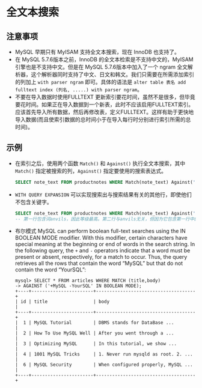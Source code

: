# 全文本搜索

## 注意事项

* MySQL 早期只有 MyISAM 支持全文本搜索，现在 InnoDB 也支持了。
* 在 MySQL 5.7.6版本之前，InnoDB 的全文本检索是不支持中文的，MyISAM 引擎也是不支持中文。但是在 MySQL 5.7.6版本中加入了一个 ngram 全文解析器，这个解析器同时支持了中文、日文和韩文。我们只需要在所需添加索引的列加上 `with parser ngram` 即可。具体的语法是 `alter table 表名 add fulltext index (列名, .....) with parser ngram`。
* 不要在导入数据时使用FULLTEXT 更新索引要花时间，虽然不是很多，但毕竟要花时间。如果正在导入数据到一个新表，此时不应该启用FULLTEXT索引。应该首先导入所有数据，然后再修改表，定义FULLTEXT。这样有助于更快地导入数据(而且使索引数据的总时间小于在导入每行时分别进行索引所需的总时间)。

## 示例

* 在索引之后，使用两个函数 `Match()` 和 `Against()` 执行全文本搜索，其中 `Match()` 指定被搜索的列，`Against()` 指定要使用的搜索表达式。
    ```sql
    SELECT note_text FROM productnotes WHERE Match(note_text) Against('rabbit');
    ```

* `WITH QUERY EXPANSION` 可以实现搜索出与搜索结果有关的其他行，即使他们不包含关键字。
    ```sql
    SELECT note_text FROM productnotes WHERE Match(note_text) Against('anvils' WITH QUERY EXPANSION);
    -- 第一行包含词anvils，因此等级最高。第二行与anvils无关，但因为它包含第一行中的两个词(customer和recommend)，所以也被检索出来。第3行也包含这两个相同的词，但它们在文本中的位置更靠后且分开得更远，因此也包含这一行，但等级为第三。第三行确实也没有涉及anvils(按它们的产品名)。
    ```

* 布尔模式 MySQL can perform boolean full-text searches using the IN BOOLEAN MODE modifier. With this modifier, certain characters have special meaning at the beginning or end of words in the search string. In the following query, the `+` and `-` operators indicate that a word must be present or absent, respectively, for a match to occur. Thus, the query retrieves all the rows that contain the word “MySQL” but that do not contain the word “YourSQL”:
    ```
    mysql> SELECT * FROM articles WHERE MATCH (title,body)
    -> AGAINST ('+MySQL -YourSQL' IN BOOLEAN MODE);
    +----+-----------------------+-------------------------------------+
    | id | title                 | body                                |
    +----+-----------------------+-------------------------------------+
    |  1 | MySQL Tutorial        | DBMS stands for DataBase ...        |
    |  2 | How To Use MySQL Well | After you went through a ...        |
    |  3 | Optimizing MySQL      | In this tutorial, we show ...       |
    |  4 | 1001 MySQL Tricks     | 1. Never run mysqld as root. 2. ... |
    |  6 | MySQL Security        | When configured properly, MySQL ... |
    +----+-----------------------+-------------------------------------+
    ```